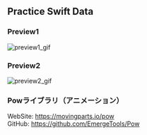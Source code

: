 ## Practice Swift Data

### Preview1
![preview1_gif](/Simulator%20Screen%20Recording%20-%20iPhone%2015%20Pro%20-%202024-07-28%20at%2022.09.23.gif)


### Preview2
![preview2_gif](/Simulator%20Screen%20Recording%20-%20iPhone%2015%20Pro%20-%202024-07-28%20at%2022.12.29.gif)

### Powライブラリ（アニメーション）
WebSite: https://movingparts.io/pow  
GitHub: https://github.com/EmergeTools/Pow
